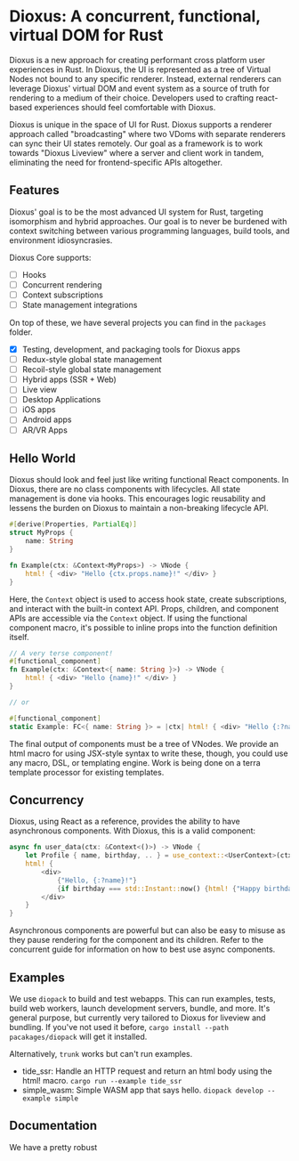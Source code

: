 # Dioxus: A concurrent, functional, virtual DOM for Rust

Dioxus is a new approach for creating performant cross platform user experiences in Rust. In Dioxus, the UI is represented as a tree of Virtual Nodes not bound to any specific renderer. Instead, external renderers can leverage Dioxus' virtual DOM and event system as a source of truth for rendering to a medium of their choice. Developers used to crafting react-based experiences should feel comfortable with Dioxus.

Dioxus is unique in the space of UI for Rust. Dioxus supports a renderer approach called "broadcasting" where two VDoms with separate renderers can sync their UI states remotely. Our goal as a framework is to work towards "Dioxus Liveview" where a server and client work in tandem, eliminating the need for frontend-specific APIs altogether.

## Features
Dioxus' goal is to be the most advanced UI system for Rust, targeting isomorphism and hybrid approaches. Our goal is to never be burdened with context switching between various programming languages, build tools, and environment idiosyncrasies. 

Dioxus Core supports:
- [ ] Hooks
- [ ] Concurrent rendering
- [ ] Context subscriptions
- [ ] State management integrations

On top of these, we have several projects you can find in the `packages` folder.
- [x] Testing, development, and packaging tools for Dioxus apps
- [ ] Redux-style global state management
- [ ] Recoil-style global state management
- [ ] Hybrid apps (SSR + Web)
- [ ] Live view
- [ ] Desktop Applications
- [ ] iOS apps
- [ ] Android apps
- [ ] AR/VR Apps

## Hello World
Dioxus should look and feel just like writing functional React components. In Dioxus, there are no class components with lifecycles. All state management is done via hooks. This encourages logic reusability and lessens the burden on Dioxus to maintain a non-breaking lifecycle API.

```rust
#[derive(Properties, PartialEq)]
struct MyProps {
    name: String
}

fn Example(ctx: &Context<MyProps>) -> VNode {
    html! { <div> "Hello {ctx.props.name}!" </div> }
}
```

Here, the `Context` object is used to access hook state, create subscriptions, and interact with the built-in context API. Props, children, and component APIs are accessible via the `Context` object. If using the functional component macro, it's possible to inline props into the function definition itself.

```rust
// A very terse component!
#[functional_component]
fn Example(ctx: &Context<{ name: String }>) -> VNode {
    html! { <div> "Hello {name}!" </div> }
}

// or

#[functional_component]
static Example: FC<{ name: String }> = |ctx| html! { <div> "Hello {:?name}!" </div> }; 
```

The final output of components must be a tree of VNodes. We provide an html macro for using JSX-style syntax to write these, though, you could use any macro, DSL, or templating engine. Work is being done on a terra template processor for existing templates.

## Concurrency

Dioxus, using React as a reference, provides the ability to have asynchronous components. With Dioxus, this is a valid component:

```rust
async fn user_data(ctx: &Context<()>) -> VNode {
    let Profile { name, birthday, .. } = use_context::<UserContext>(ctx).fetch_data().await;
    html! {
        <div>
            {"Hello, {:?name}!"}
            {if birthday === std::Instant::now() {html! {"Happy birthday!"}}}
        </div>
    }
}
```

Asynchronous components are powerful but can also be easy to misuse as they pause rendering for the component and its children. Refer to the concurrent guide for information on how to best use async components. 

## Examples
We use `diopack` to build and test webapps. This can run examples, tests, build web workers, launch development servers, bundle, and more. It's general purpose, but currently very tailored to Dioxus for liveview and bundling. If you've not used it before, `cargo install --path pacakages/diopack` will get it installed. 

Alternatively, `trunk` works but can't run examples.

- tide_ssr: Handle an HTTP request and return an html body using the html! macro. `cargo run --example tide_ssr`
- simple_wasm: Simple WASM app that says hello. `diopack develop --example simple`

## Documentation
We have a pretty robust 

